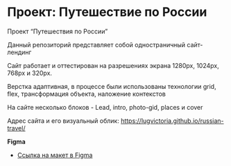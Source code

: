 # Проект: Путешествие по России


Проект “Путешествия по России”

Данный репозиторий представляет собой одностраничный сайт-лендинг

Сайт работает и оттестирован на разрешениях экрана 1280px, 1024px, 768px и 320px.

Верстка адаптивная, в процессе были использованы технологии grid, flex, трансформация объекта, наложение контекстов

На сайте несколько блоков - Lead, intro, photo-gid, places и cover

Адрес сайта и его визуальный облик: https://lugvictoria.github.io/russian-travel/

**Figma**

* [Ссылка на макет в Figma](https://www.figma.com/file/5S2WSbEFL6awjVWJ0NWL8Q/Sprint-3_-Russia-_-desktop-mobile?node-id=28503%3A0)


